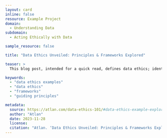 ```yaml
---
layout: card
inline: false
resource: Example Project
domain:
  - Understanding Data
subdomain:
  - Acting Ethically with Data

sample_resource: false

title: "Data Ethics Unveiled: Principles & Frameworks Explored"

teaser: >
  This blog post, intended for a quick read, defines data ethics; identifies various reasons as to why data ethics is so important; outlines useful frameworks, guiding principles, and challenges of data ethics; and describes real world examples of data ethics, including the situations, concerns, and outcomes of each.

keywords:
  - "data ethics examples"
  - "data ethics"
  - "frameworks"
  - "guiding principles"

metadata:
  source: https://atlan.com/data-ethics-101/#data-ethics-example-exploring-real-world-scenarios
  author: "Atlan"
  date: 2023-11-28
  license:
  citation: "Atlan. ‘Data Ethics Unveiled: Principles & Frameworks Explored.’ https://atlan.com/data-ethics-101/#data-ethics-example-exploring-real-world-scenarios. Accessed on 29 June 2024."
---
```

